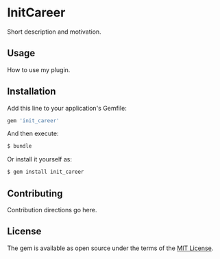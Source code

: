 # InitCareer
Short description and motivation.

## Usage
How to use my plugin.

## Installation
Add this line to your application's Gemfile:

```ruby
gem 'init_career'
```

And then execute:
```bash
$ bundle
```

Or install it yourself as:
```bash
$ gem install init_career
```

## Contributing
Contribution directions go here.

## License
The gem is available as open source under the terms of the [MIT License](https://opensource.org/licenses/MIT).
